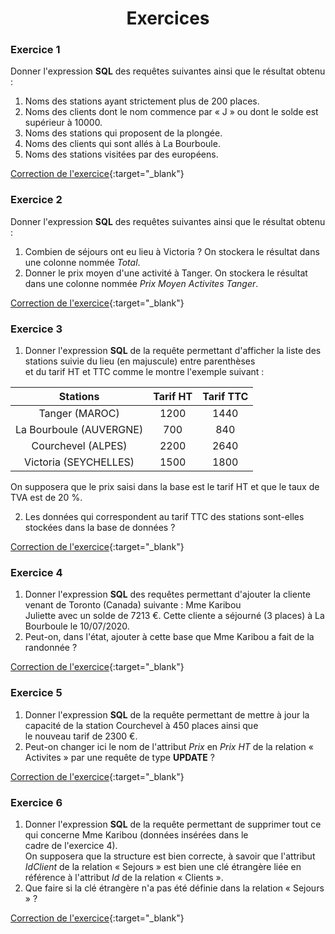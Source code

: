 # <center><div class = "titre2" markdown="1"> Exercices </div></center>
  
### <div class = "encadré17" markdown="1"> __Exercice 1__ </div>

Donner l'expression __SQL__ des requêtes suivantes ainsi que le résultat obtenu :
<div class="list1_1" markdown="1">

1. Noms des stations ayant strictement plus de 200 places.
2. Noms des clients dont le nom commence par « J » ou dont le solde est supérieur à 10000.
3. Noms des stations qui proposent de la plongée.
4. Noms des clients qui sont allés à La Bourboule.
5. Noms des stations visitées par des européens.
</div>

[Correction de l'exercice](Correction_des_exercices.md#correction-de-lexercice-1){:target="_blank"}

### <div class = "encadré17" markdown="1"> __Exercice 2__ </div>

Donner l'expression __SQL__ des requêtes suivantes ainsi que le résultat obtenu :
<div class="list1_1" markdown="1">

1. Combien de séjours ont eu lieu à Victoria ? On stockera le résultat dans une colonne nommée *Total*.
2. Donner le prix moyen d'une activité à Tanger. On stockera le résultat dans une colonne nommée *Prix Moyen Activites Tanger*.
</div>

[Correction de l'exercice](Correction_des_exercices.md#correction-de-lexercice-2){:target="_blank"}

### <div class = "encadré17" markdown="1"> __Exercice 3__ </div>
<div class="list1_1" markdown="1">

1. Donner l'expression __SQL__ de la requête permettant d'afficher la liste des stations suivie du lieu (en majuscule) entre parenthèses <div class="decal2" markdown="1">et du tarif HT et TTC comme le montre l'exemple suivant :</div>
</div>
<center>

| Stations	        	| Tarif HT	    |Tarif TTC 	    |
| :---------------: 	| :-----------: |:-----------:	|	
|Tanger (MAROC)			|	1200		|	1440		|
|La Bourboule (AUVERGNE)|	700			|	840			|
|Courchevel (ALPES)		|	2200		|	2640		|
|Victoria (SEYCHELLES)	|	1500		|	1800		|

</center>
<div class="decal4" markdown="1"> On supposera que le prix saisi dans la base est le tarif HT et que le taux de TVA est de 20 %.</div>
<div class="list1_2" markdown="1">

2. Les données qui correspondent au tarif TTC des stations sont-elles stockées dans la base de données ?
</div>

[Correction de l'exercice](Correction_des_exercices.md#correction-de-lexercice-3){:target="_blank"}

### <div class = "encadré17" markdown="1"> __Exercice 4__ </div>
<div class="list1_1" markdown="1">

1. Donner l'expression __SQL__ des requêtes permettant d'ajouter la cliente venant de Toronto (Canada) suivante : Mme Karibou <div class="decal2" markdown="1">Juliette avec un solde de 7213 €. Cette cliente a séjourné (3 places) à La Bourboule le 10/07/2020.</div>
2. Peut-on, dans l'état, ajouter à cette base que Mme Karibou a fait de la randonnée ?
</div>

[Correction de l'exercice](Correction_des_exercices.md#correction-de-lexercice-4){:target="_blank"}

### <div class = "encadré17" markdown="1"> __Exercice 5__ </div>
<div class="list1_1" markdown="1">

1. Donner l'expression __SQL__ de la requête permettant de mettre à jour la capacité de la station Courchevel à 450 places ainsi que <div class="decal2" markdown="1">le nouveau tarif de 2300 €.</div>
2. Peut-on changer ici le nom de l'attribut *Prix* en *Prix HT* de la relation « Activites » par une requête de type __UPDATE__ ?
</div>

[Correction de l'exercice](Correction_des_exercices.md#correction-de-lexercice-5){:target="_blank"}

### <div class = "encadré17" markdown="1"> __Exercice 6__ </div>
<div class="list1_1" markdown="1">

1. Donner l'expression __SQL__ de la requête permettant de supprimer tout ce qui concerne Mme Karibou (données insérées dans le <div class="decal2" markdown="1">cadre de l'exercice 4).  
On supposera que la structure est bien correcte, à savoir que l'attribut *IdClient* de la relation « Sejours » est bien une clé étrangère liée en référence à l'attribut *Id* de la relation « Clients ».</div>
2. Que faire si la clé étrangère n'a pas été définie dans la relation « Sejours » ?
</div>

[Correction de l'exercice](Correction_des_exercices.md#correction-de-lexercice-6){:target="_blank"}
